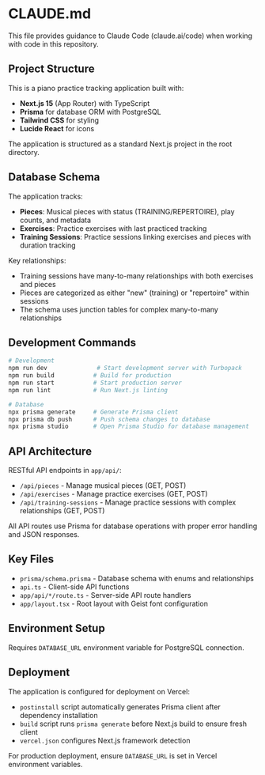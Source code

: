 # CLAUDE.md

This file provides guidance to Claude Code (claude.ai/code) when working with code in this repository.

## Project Structure

This is a piano practice tracking application built with:
- **Next.js 15** (App Router) with TypeScript
- **Prisma** for database ORM with PostgreSQL
- **Tailwind CSS** for styling
- **Lucide React** for icons

The application is structured as a standard Next.js project in the root directory.

## Database Schema

The application tracks:
- **Pieces**: Musical pieces with status (TRAINING/REPERTOIRE), play counts, and metadata
- **Exercises**: Practice exercises with last practiced tracking
- **Training Sessions**: Practice sessions linking exercises and pieces with duration tracking

Key relationships:
- Training sessions have many-to-many relationships with both exercises and pieces
- Pieces are categorized as either "new" (training) or "repertoire" within sessions
- The schema uses junction tables for complex many-to-many relationships

## Development Commands

```bash
# Development
npm run dev              # Start development server with Turbopack
npm run build           # Build for production
npm run start           # Start production server
npm run lint            # Run Next.js linting

# Database
npx prisma generate     # Generate Prisma client
npx prisma db push      # Push schema changes to database
npx prisma studio       # Open Prisma Studio for database management
```

## API Architecture

RESTful API endpoints in `app/api/`:
- `/api/pieces` - Manage musical pieces (GET, POST)
- `/api/exercises` - Manage practice exercises (GET, POST)
- `/api/training-sessions` - Manage practice sessions with complex relationships (GET, POST)

All API routes use Prisma for database operations with proper error handling and JSON responses.

## Key Files

- `prisma/schema.prisma` - Database schema with enums and relationships
- `api.ts` - Client-side API functions
- `app/api/*/route.ts` - Server-side API route handlers
- `app/layout.tsx` - Root layout with Geist font configuration

## Environment Setup

Requires `DATABASE_URL` environment variable for PostgreSQL connection.

## Deployment

The application is configured for deployment on Vercel:
- `postinstall` script automatically generates Prisma client after dependency installation
- `build` script runs `prisma generate` before Next.js build to ensure fresh client
- `vercel.json` configures Next.js framework detection

For production deployment, ensure `DATABASE_URL` is set in Vercel environment variables.